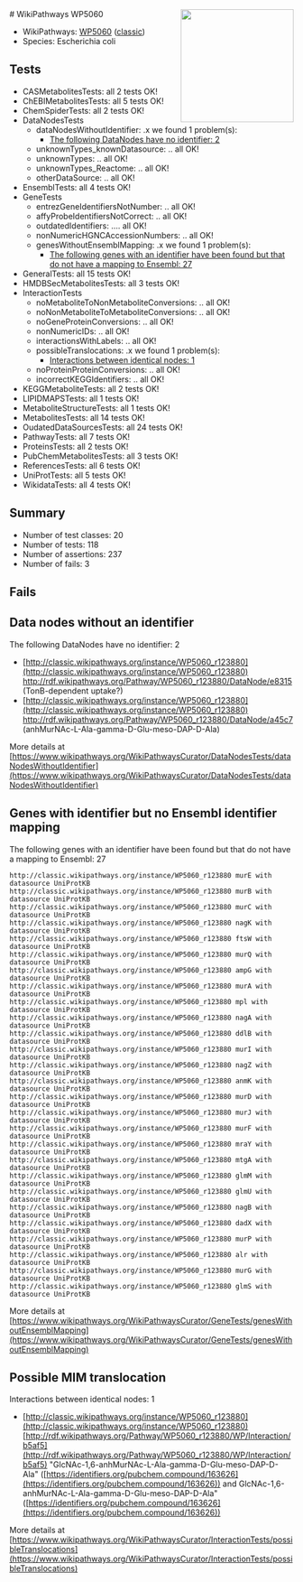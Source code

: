 <img style="float: right; width: 200px" src="https://upload.wikimedia.org/wikipedia/commons/thumb/8/83/Wplogo_with_text_500.png/640px-Wplogo_with_text_500.png" />
# WikiPathways WP5060

* WikiPathways: [WP5060](https://wikipathways.org/pathways/WP5060) ([classic](https://classic.wikipathways.org/instance/WP5060))
* Species: Escherichia coli
## Tests
* CASMetabolitesTests: all 2 tests OK!
* ChEBIMetabolitesTests: all 5 tests OK!
* ChemSpiderTests: all 2 tests OK!
* DataNodesTests
    * dataNodesWithoutIdentifier: .x we found 1 problem(s):
        * [The following DataNodes have no identifier: 2](#d2d32fa1)
    * unknownTypes_knownDatasource: .. all OK!
    * unknownTypes: .. all OK!
    * unknownTypes_Reactome: .. all OK!
    * otherDataSource: .. all OK!
* EnsemblTests: all 4 tests OK!
* GeneTests
    * entrezGeneIdentifiersNotNumber: .. all OK!
    * affyProbeIdentifiersNotCorrect: .. all OK!
    * outdatedIdentifiers: .... all OK!
    * nonNumericHGNCAccessionNumbers: .. all OK!
    * genesWithoutEnsemblMapping: .x we found 1 problem(s):
        * [The following genes with an identifier have been found but that do not have a mapping to Ensembl: 27](#c4e54333)
* GeneralTests: all 15 tests OK!
* HMDBSecMetabolitesTests: all 3 tests OK!
* InteractionTests
    * noMetaboliteToNonMetaboliteConversions: .. all OK!
    * noNonMetaboliteToMetaboliteConversions: .. all OK!
    * noGeneProteinConversions: .. all OK!
    * nonNumericIDs: .. all OK!
    * interactionsWithLabels: .. all OK!
    * possibleTranslocations: .x we found 1 problem(s):
        * [Interactions between identical nodes: 1](#1c118206)
    * noProteinProteinConversions: .. all OK!
    * incorrectKEGGIdentifiers: .. all OK!
* KEGGMetaboliteTests: all 2 tests OK!
* LIPIDMAPSTests: all 1 tests OK!
* MetaboliteStructureTests: all 1 tests OK!
* MetabolitesTests: all 14 tests OK!
* OudatedDataSourcesTests: all 24 tests OK!
* PathwayTests: all 7 tests OK!
* ProteinsTests: all 2 tests OK!
* PubChemMetabolitesTests: all 3 tests OK!
* ReferencesTests: all 6 tests OK!
* UniProtTests: all 5 tests OK!
* WikidataTests: all 4 tests OK!


## Summary

* Number of test classes: 20
* Number of tests: 118
* Number of assertions: 237
* Number of fails: 3

## Fails

<a name="d2d32fa1" />

## Data nodes without an identifier

The following DataNodes have no identifier: 2

* [http://classic.wikipathways.org/instance/WP5060_r123880](http://classic.wikipathways.org/instance/WP5060_r123880) http://rdf.wikipathways.org/Pathway/WP5060_r123880/DataNode/e8315 (TonB-dependent uptake?)
* [http://classic.wikipathways.org/instance/WP5060_r123880](http://classic.wikipathways.org/instance/WP5060_r123880) http://rdf.wikipathways.org/Pathway/WP5060_r123880/DataNode/a45c7 (anhMurNAc-L-Ala-gamma-D-Glu-meso-DAP-D-Ala)


More details at [https://www.wikipathways.org/WikiPathwaysCurator/DataNodesTests/dataNodesWithoutIdentifier](https://www.wikipathways.org/WikiPathwaysCurator/DataNodesTests/dataNodesWithoutIdentifier)

<a name="c4e54333" />

## Genes with identifier but no Ensembl identifier mapping

The following genes with an identifier have been found but that do not have a mapping to Ensembl: 27
```
http://classic.wikipathways.org/instance/WP5060_r123880 murE with datasource UniProtKB
http://classic.wikipathways.org/instance/WP5060_r123880 murB with datasource UniProtKB
http://classic.wikipathways.org/instance/WP5060_r123880 murC with datasource UniProtKB
http://classic.wikipathways.org/instance/WP5060_r123880 nagK with datasource UniProtKB
http://classic.wikipathways.org/instance/WP5060_r123880 ftsW with datasource UniProtKB
http://classic.wikipathways.org/instance/WP5060_r123880 murQ with datasource UniProtKB
http://classic.wikipathways.org/instance/WP5060_r123880 ampG with datasource UniProtKB
http://classic.wikipathways.org/instance/WP5060_r123880 murA with datasource UniProtKB
http://classic.wikipathways.org/instance/WP5060_r123880 mpl with datasource UniProtKB
http://classic.wikipathways.org/instance/WP5060_r123880 nagA with datasource UniProtKB
http://classic.wikipathways.org/instance/WP5060_r123880 ddlB with datasource UniProtKB
http://classic.wikipathways.org/instance/WP5060_r123880 murI with datasource UniProtKB
http://classic.wikipathways.org/instance/WP5060_r123880 nagZ with datasource UniProtKB
http://classic.wikipathways.org/instance/WP5060_r123880 anmK with datasource UniProtKB
http://classic.wikipathways.org/instance/WP5060_r123880 murD with datasource UniProtKB
http://classic.wikipathways.org/instance/WP5060_r123880 murJ with datasource UniProtKB
http://classic.wikipathways.org/instance/WP5060_r123880 murF with datasource UniProtKB
http://classic.wikipathways.org/instance/WP5060_r123880 mraY with datasource UniProtKB
http://classic.wikipathways.org/instance/WP5060_r123880 mtgA with datasource UniProtKB
http://classic.wikipathways.org/instance/WP5060_r123880 glmM with datasource UniProtKB
http://classic.wikipathways.org/instance/WP5060_r123880 glmU with datasource UniProtKB
http://classic.wikipathways.org/instance/WP5060_r123880 nagB with datasource UniProtKB
http://classic.wikipathways.org/instance/WP5060_r123880 dadX with datasource UniProtKB
http://classic.wikipathways.org/instance/WP5060_r123880 murP with datasource UniProtKB
http://classic.wikipathways.org/instance/WP5060_r123880 alr with datasource UniProtKB
http://classic.wikipathways.org/instance/WP5060_r123880 murG with datasource UniProtKB
http://classic.wikipathways.org/instance/WP5060_r123880 glmS with datasource UniProtKB
```

More details at [https://www.wikipathways.org/WikiPathwaysCurator/GeneTests/genesWithoutEnsemblMapping](https://www.wikipathways.org/WikiPathwaysCurator/GeneTests/genesWithoutEnsemblMapping)

<a name="1c118206" />

## Possible MIM translocation

Interactions between identical nodes: 1

* [http://classic.wikipathways.org/instance/WP5060_r123880](http://classic.wikipathways.org/instance/WP5060_r123880) [http://rdf.wikipathways.org/Pathway/WP5060_r123880/WP/Interaction/b5af5](http://rdf.wikipathways.org/Pathway/WP5060_r123880/WP/Interaction/b5af5) "GlcNAc-1,6-anhMurNAc-L-Ala-gamma-D-Glu-meso-DAP-D-Ala" ([https://identifiers.org/pubchem.compound/163626](https://identifiers.org/pubchem.compound/163626)) and 
GlcNAc-1,6-anhMurNAc-L-Ala-gamma-D-Glu-meso-DAP-D-Ala" ([https://identifiers.org/pubchem.compound/163626](https://identifiers.org/pubchem.compound/163626))


More details at [https://www.wikipathways.org/WikiPathwaysCurator/InteractionTests/possibleTranslocations](https://www.wikipathways.org/WikiPathwaysCurator/InteractionTests/possibleTranslocations)

